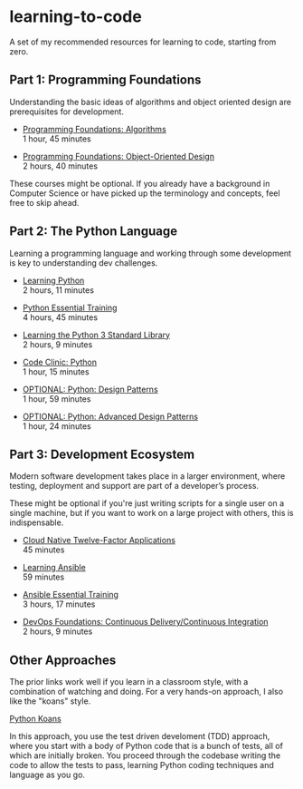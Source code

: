 # learning-to-code

A set of my recommended resources for learning to code, starting from zero.

## Part 1: Programming Foundations

Understanding the basic ideas of algorithms and object oriented design are
prerequisites for development.

- [Programming Foundations: Algorithms](https://www.linkedin.com/learning/programming-foundations-algorithms)  
1 hour, 45 minutes

- [Programming Foundations: Object-Oriented Design](https://www.linkedin.com/learning/programming-foundations-object-oriented-design-3)  
2 hours, 40 minutes

These courses might be optional. If you already have a background in Computer
Science or have picked up the terminology and concepts, feel free to skip ahead.

## Part 2: The Python Language

Learning a programming language and working through some development is key to
understanding dev challenges.

- [Learning Python](https://www.linkedin.com/learning/learning-python-2)  
  2 hours, 11 minutes

- [Python Essential Training](https://www.linkedin.com/learning/python-essential-training-2)  
4 hours, 45 minutes

- [Learning the Python 3 Standard Library](https://www.linkedin.com/learning/learning-the-python-3-standard-library)  
2 hours, 9 minutes

- [Code Clinic: Python](https://www.linkedin.com/learning/code-clinic-python-2)  
1 hour, 15 minutes

- [OPTIONAL: Python: Design Patterns](https://www.linkedin.com/learning/python-design-patterns)  
1 hour, 59 minutes

- [OPTIONAL: Python: Advanced Design Patterns](https://www.linkedin.com/learning/python-advanced-design-patterns)  
1 hour, 24 minutes

## Part 3: Development Ecosystem

Modern software development takes place in a larger environment, where testing, deployment and support are part of a developer’s process.

These might be optional if you're just writing scripts for a single user on a single machine, but if you want to work on a large project with others, this is indispensable.

- [Cloud Native Twelve-Factor Applications](https://www.linkedin.com/learning/cloud-native-twelve-factor-applications)  
45 minutes

- [Learning Ansible](https://www.linkedin.com/learning/learning-ansible)  
59 minutes

- [Ansible Essential Training](https://www.linkedin.com/learning/ansible-essential-training)  
3 hours, 17 minutes

- [DevOps Foundations: Continuous Delivery/Continuous Integration](https://www.linkedin.com/learning/devops-foundations-continuous-delivery-continuous-integration/ci-in-action-with-jenkins)  
2 hours, 9 minutes

## Other Approaches

The prior links work well if you learn in a classroom style, with a combination of watching and doing. For a very hands-on approach, I also like the "koans" style.

[Python Koans](https://github.com/gregmalcolm/python_koans)

In this approach, you use the test driven develoment (TDD) approach, where you start with a body of Python code that is a bunch of tests, all of which are initially broken.  You proceed through the codebase writing the code to allow the tests to pass, learning Python coding techniques and language as you go.
